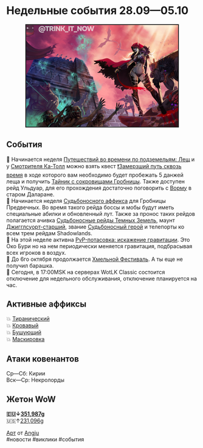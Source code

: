 # Недельные события 28.09—05.10

<center>
<img src="https://raw.githubusercontent.com/MagicalCow/TrinkIT-News/main/Sources/Assets/Weeklies/Weekly-39-01.jpg" width="400" border="2" />
</center>

## События
📅 Начинается неделя [Путешествий во времени по подземельям: Лещ](https://ru.wowhead.com/event=562/) и у [Смотрителя Ка-Толл](https://ru.wowhead.com/npc=166307) можно взять квест [❗Замерзший путь сквозь время](https://ru.wowhead.com/quest=62633/) в ходе которого вам необходимо будет пробежать 5 данжей леща и получить [Тайник с сокровищами Гробницы](https://ru.wowhead.com/item=191040/). Также доступен рейд Ульдуар, для его прохождения достаточно поговорить с [Ворму](https://ru.wowhead.com/npc=130654/) в старом Даларане.  
📅 Начинается неделя [Судьбоносного аффикса](https://github.com/MagicalCow/TrinkIT-News/blob/main/Sources/News/WH328061.md#%D1%81%D1%83%D0%B4%D1%8C%D0%B1%D0%BE%D0%BD%D0%BE%D1%81%D0%BD%D1%8B%D0%B5-%D1%80%D0%B5%D0%B9%D0%B4%D1%8B) для Гробницы Предвечных. Во время такого рейда боссы и мобы будут иметь специальные абилки и обновленный лут. Также за пронос таких рейдов полагается ачивка [Судьбоносные рейды Темных Земель](https://ru.wowhead.com/achievement=15684/), маунт [Джигглсуорт-старший](https://ru.wowhead.com/item=190170/), звание [Судьбоносный герой](https://ru.wowhead.com/title=724/) и телепорты ко всем трем рейдам Shadowlands.  
📅 На этой неделе активна [PvP-потасовка: искажение гравитации](https://ru.wowhead.com/event=663/). Это Око Бури но на нем периодически меняется гравитация, подбрасывая всех игроков в воздух.   
📅 До 6го октября продолжается [Хмельной Фестиваль](https://ru.wowhead.com/brewfest-guide). А ты еще не получил барашка.  
📅 Сегодня, в 17:00MSK на серверах WotLK Classic состоится отключение для недельного обслуживания, отключение планируется на час.  

## Активные аффиксы  
💥 <a href="https://ru.wowhead.com/affix=9">Тиранический<a>  
💥 <a href="https://ru.wowhead.com/affix=8">Кровавый<a>  
💥 <a href="https://ru.wowhead.com/affix=124">Бушующий<a>  
💥 <a href="https://ru.wowhead.com/affix=131">Маскировка<a>  

## Атаки ковенантов
Ср—Сб: Кирии  
Вск—Ср: Некролорды  

## Жетон WoW
**🇪🇺↓[351,987g](https://wowtokenprices.com/EU)**  
🇺🇸↑[231,096g](https://wowtokenprices.com/US)

[Арт](https://www.artstation.com/artwork/GXE1oz) от [Angju](https://www.artstation.com/angju)  
#новости #виклики #события